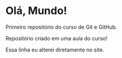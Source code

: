 # Olá, Mundo!
Primeiro repositório do curso de Git e GitHub.

Repositório criado em uma aula do curso!

Essa linha eu alterei diretamente no site.
